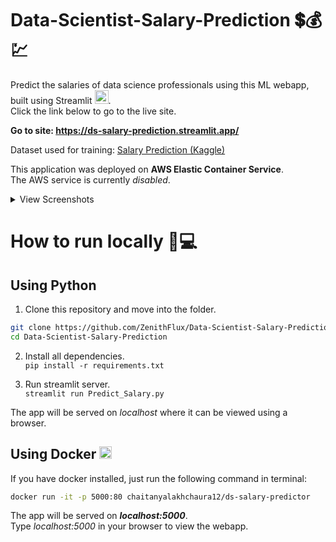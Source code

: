 # Data-Scientist-Salary-Prediction 💲💰💹

Predict the salaries of data science professionals using this ML webapp, built using Streamlit <img src="https://docs.streamlit.io/logo.svg" width="22">.  
Click the link below to go to the live site.

**Go to site: https://ds-salary-prediction.streamlit.app/**

Dataset used for training: [Salary Prediction (Kaggle)](https://www.kaggle.com/datasets/thedevastator/jobs-dataset-from-glassdoor)

This application was deployed on **AWS Elastic Container Service**.  
The AWS service is currently *disabled*.

<details>
<summary>View Screenshots</summary>
<img src="https://i.ibb.co/Z8WGzGx/ecs.png" title="Elastic Container Service">

<br />
<img src="https://i.ibb.co/QYDPv42/site.png" title="WebApp">
</details>

# How to run locally 📀💻

## Using Python

1. Clone this repository and move into the folder.  
```bash
git clone https://github.com/ZenithFlux/Data-Scientist-Salary-Prediction.git  
cd Data-Scientist-Salary-Prediction
```

2. Install all dependencies.  
`pip install -r requirements.txt`

3. Run streamlit server.  
`streamlit run Predict_Salary.py`  

The app will be served on *localhost* where it can be viewed using a browser.

## Using Docker <img src="https://creazilla-store.fra1.digitaloceanspaces.com/icons/3253696/docker-icon-icon-md.png" height="20">

If you have docker installed, just run the following command in terminal:  

```bash
docker run -it -p 5000:80 chaitanyalakhchaura12/ds-salary-predictor
```

The app will be served on ***localhost:5000***.  
Type *localhost:5000* in your browser to view the webapp.